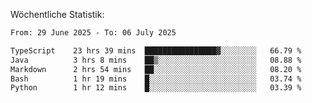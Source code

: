 
Wöchentliche Statistik:
<!--START_SECTION:waka-->

```txt
From: 29 June 2025 - To: 06 July 2025

TypeScript    23 hrs 39 mins  ████████████████▓░░░░░░░░   66.79 %
Java          3 hrs 8 mins    ██▒░░░░░░░░░░░░░░░░░░░░░░   08.88 %
Markdown      2 hrs 54 mins   ██░░░░░░░░░░░░░░░░░░░░░░░   08.20 %
Bash          1 hr 19 mins    █░░░░░░░░░░░░░░░░░░░░░░░░   03.74 %
Python        1 hr 12 mins    █░░░░░░░░░░░░░░░░░░░░░░░░   03.39 %
```

<!--END_SECTION:waka-->
